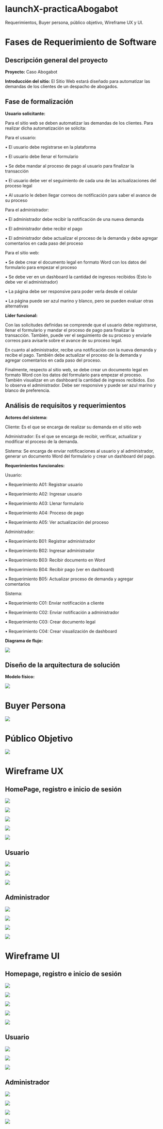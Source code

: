 # launchX-practicaAbogabot
Requerimientos, Buyer persona, público objetivo, Wireframe UX y UI. 
# Fases de Requerimiento de Software

## Descripción general del proyecto
**Proyecto:** Caso Abogabot

**Introducción del sitio:** El Sitio Web estará diseñado para automatizar las demandas de los clientes de un despacho de abogados.

## Fase de formalización
**Usuario solicitante:**

Para el sitio web se deben automatizar las demandas de los clientes. Para realizar dicha automatización se solicita:

Para el usuario:

•	El usuario debe registrarse en la plataforma

•	El usuario debe llenar el formulario

•	Se debe mandar al proceso de pago al usuario para finalizar la transacción

•	El usuario debe ver el seguimiento de cada una de las actualizaciones del proceso legal

•	Al usuario le deben llegar correos de notificación para saber el avance de su proceso

Para el administrador:

•	El administrador debe recibir la notificación de una nueva demanda

•	El administrador debe recibir el pago

•	El administrador debe actualizar el proceso de la demanda y debe agregar comentarios en cada paso del proceso

Para el sitio web:

•	Se debe crear el documento legal en formato Word con los datos del formulario para empezar el proceso

•	Se debe ver en un dashboard la cantidad de ingresos recibidos (Esto lo debe ver el administrador)

•	La página debe ser responsive para poder verla desde el celular

•	La página puede ser azul marino y blanco, pero se pueden evaluar otras alternativas

**Líder funcional:** 

Con las solicitudes definidas se comprende que el usuario debe registrarse, llenar el formulario y mandar el proceso de pago para finalizar la transacción. También, puede ver el seguimiento de su proceso y enviarle correos para avisarle sobre el avance de su proceso legal.

En cuanto al administrador, recibe una notificación con la nueva demanda y recibe el pago. También debe actualizar el proceso de la demanda y agregar comentarios en cada paso del proceso.

Finalmente, respecto al sitio web, se debe crear un documento legal en formato Word con los datos del formulario para empezar el proceso. También visualizar en un dashboard la cantidad de ingresos recibidos. Eso lo observa el administrador. Debe ser responsive y puede ser azul marino y blanco de preferencia.

## Análisis de requisitos y requerimientos
**Actores del sistema:**

Cliente: Es el que se encarga de realizar su demanda en el sitio web

Administrador: Es el que se encarga de recibir, verificar, actualizar y modificar el proceso de la demanda.

Sistema: Se encarga de enviar notificaciones al usuario y al administrador, generar un documento Word del formulario y crear un dashboard del pago.

**Requerimientos funcionales:**

Usuario:

•	Requerimiento A01: Registrar usuario

•	Requerimiento A02: Ingresar usuario

•	Requerimiento A03: Llenar formulario

•	Requerimiento A04: Proceso de pago

•	Requerimiento A05: Ver actualización del proceso

Administrador:

•	Requerimiento B01: Registrar administrador

•	Requerimiento B02: Ingresar administrador

•	Requerimiento B03: Recibir documento en Word

•	Requerimiento B04: Recibir pago (ver en dashboard)

•	Requerimiento B05: Actualizar proceso de demanda y agregar comentarios

Sistema:

•	Requerimiento C01: Enviar notificación a cliente

•	Requerimiento C02: Enviar notificación a administrador

•	Requerimiento C03: Crear documento legal

•	Requerimiento C04: Crear visualización de dashboard

**Diagrama de flujo:**

![](https://github.com/abdelrc/launchX-practicaAbogabot/blob/main/images/DiagramaDeFlujo.png)

## Diseño de la arquitectura de solución
**Modelo físico:**

![](https://github.com/abdelrc/launchX-practicaAbogabot/blob/main/images/modelofisicoAbogabot.png)

# Buyer Persona

![](https://github.com/abdelrc/launchX-practicaAbogabot/blob/main/images/BuyerPersona.png)

# Público Objetivo

![](https://github.com/abdelrc/launchX-practicaAbogabot/blob/main/images/PublicoObjetivo.png)

# Wireframe UX

## HomePage, registro e inicio de sesión
![](https://github.com/abdelrc/launchX-practicaAbogabot/blob/main/images/homepage1.png)

![](https://github.com/abdelrc/launchX-practicaAbogabot/blob/main/images/homepage2.png)

![](https://github.com/abdelrc/launchX-practicaAbogabot/blob/main/images/homepage3.png)

![](https://github.com/abdelrc/launchX-practicaAbogabot/blob/main/images/registrarse.png)

![](https://github.com/abdelrc/launchX-practicaAbogabot/blob/main/images/iniciarSesion.png)

## Usuario

![](https://github.com/abdelrc/launchX-practicaAbogabot/blob/main/images/formulario.png)

![](https://github.com/abdelrc/launchX-practicaAbogabot/blob/main/images/procesoDePago.png)

![](https://github.com/abdelrc/launchX-practicaAbogabot/blob/main/images/actualizaciones.png)

## Administrador

![](https://github.com/abdelrc/launchX-practicaAbogabot/blob/main/images/procesoDeDemandas.png)

![](https://github.com/abdelrc/launchX-practicaAbogabot/blob/main/images/actualizarDemandas.png)

![](https://github.com/abdelrc/launchX-practicaAbogabot/blob/main/images/ingresosRecibidos.png)

![](https://github.com/abdelrc/launchX-practicaAbogabot/blob/main/images/notificaciones.png)

# Wireframe UI

## Homepage, registro e inicio de sesión

![](https://github.com/abdelrc/launchX-practicaAbogabot/blob/main/images/homepage1UI.png)

![](https://github.com/abdelrc/launchX-practicaAbogabot/blob/main/images/homepage2UI.png)

![](https://github.com/abdelrc/launchX-practicaAbogabot/blob/main/images/homepage3UI.png)

![](https://github.com/abdelrc/launchX-practicaAbogabot/blob/main/images/registrarseUI.png)

![](https://github.com/abdelrc/launchX-practicaAbogabot/blob/main/images/iniciarSesionUI.png)

## Usuario

![](https://github.com/abdelrc/launchX-practicaAbogabot/blob/main/images/formularioUI.png)

![](https://github.com/abdelrc/launchX-practicaAbogabot/blob/main/images/procesoDePagoUI.png)

![](https://github.com/abdelrc/launchX-practicaAbogabot/blob/main/images/actualizacionesUI.png)

## Administrador

![](https://github.com/abdelrc/launchX-practicaAbogabot/blob/main/images/procesoDeDemandasUI.png)

![](https://github.com/abdelrc/launchX-practicaAbogabot/blob/main/images/actualizarDemandasUI.png)

![](https://github.com/abdelrc/launchX-practicaAbogabot/blob/main/images/ingresosRecibidosUI.png)

![](https://github.com/abdelrc/launchX-practicaAbogabot/blob/main/images/notificacionesUI.png)

